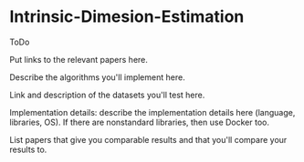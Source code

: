# Intrinsic-Dimesion-Estimation

ToDo

Put links to the relevant papers here.

Describe the algorithms you'll implement here.

Link and description of the datasets you'll test here.

Implementation details: describe the implementation details here (language, libraries, OS). If there are nonstandard libraries, then use Docker too.

List papers that give you comparable results and that you'll compare your results to.


